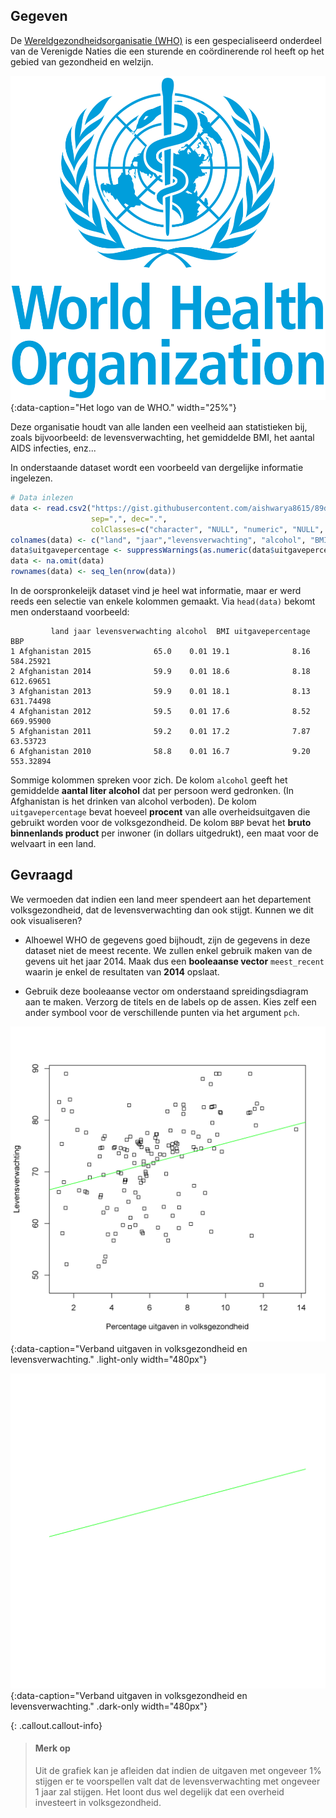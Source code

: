 ## Gegeven

De <a href="https://www.who.int/" target="_blank">Wereldgezondheidsorganisatie (WHO)</a> is een gespecialiseerd onderdeel van de Verenigde Naties die een sturende en coördinerende rol heeft op het gebied van gezondheid en welzijn.

![Het logo van de WHO.](media/WHO_logo.png "Het logo van de WHO."){:data-caption="Het logo van de WHO." width="25%"}

Deze organisatie houdt van alle landen een veelheid aan statistieken bij, zoals bijvoorbeeld: de levensverwachting, het gemiddelde BMI, het aantal AIDS infecties, enz... 

In onderstaande dataset wordt een voorbeeld van dergelijke informatie ingelezen.

```R
# Data inlezen
data <- read.csv2("https://gist.githubusercontent.com/aishwarya8615/89d9f36fc014dea62487f7347864d16a/raw/8629d284e13976dcb13bb0b27043224b9266fffa/Life_Expectancy_Data.csv",
                  sep=",", dec=".",
                  colClasses=c("character", "NULL", "numeric", "NULL", "numeric", rep("NULL", 2), "numeric", rep("NULL", 3), "numeric",rep("NULL", 2), "character",rep("NULL",2), "numeric", rep("NULL",5)))
colnames(data) <- c("land", "jaar","levensverwachting", "alcohol", "BMI","uitgavepercentage","BBP")
data$uitgavepercentage <- suppressWarnings(as.numeric(data$uitgavepercentage))
data <- na.omit(data)
rownames(data) <- seq_len(nrow(data))
```

In de oorspronkeleijk dataset vind je heel wat informatie, maar er werd reeds een selectie van enkele kolommen gemaakt.
Via `head(data)` bekomt men onderstaand voorbeeld:

```
         land jaar levensverwachting alcohol  BMI uitgavepercentage       BBP
1 Afghanistan 2015              65.0    0.01 19.1              8.16 584.25921
2 Afghanistan 2014              59.9    0.01 18.6              8.18 612.69651
3 Afghanistan 2013              59.9    0.01 18.1              8.13 631.74498
4 Afghanistan 2012              59.5    0.01 17.6              8.52 669.95900
5 Afghanistan 2011              59.2    0.01 17.2              7.87  63.53723
6 Afghanistan 2010              58.8    0.01 16.7              9.20 553.32894
```

Sommige kolommen spreken voor zich. De kolom `alcohol` geeft het gemiddelde **aantal liter alcohol** dat per persoon werd gedronken. (In Afghanistan is het drinken van alcohol verboden). De kolom `uitgavepercentage` bevat hoeveel **procent** van alle overheidsuitgaven die gebruikt worden voor de volksgezondheid. De kolom `BBP` bevat het **bruto binnenlands product** per inwoner (in dollars uitgedrukt), een maat voor de welvaart in een land.

## Gevraagd

We vermoeden dat indien een land meer spendeert aan het departement volksgezondheid, dat de levensverwachting dan ook stijgt. Kunnen we dit ook visualiseren?

- Alhoewel WHO de gegevens goed bijhoudt, zijn de gegevens in deze dataset niet de meest recente. We zullen enkel gebruik maken van de gevens uit het jaar 2014. Maak dus een **booleaanse vector** `meest_recent` waarin je enkel de resultaten van **2014** opslaat. 

- Gebruik deze booleaanse vector om onderstaand spreidingsdiagram aan te maken. Verzorg de titels en de labels op de assen. Kies zelf een ander symbool voor de verschillende punten via het argument `pch`.

![Verband uitgaven in volksgezondheid en levensverwachting.](media/plot.png "Verband uitgaven in volksgezondheid en levensverwachting."){:data-caption="Verband uitgaven in volksgezondheid en levensverwachting." .light-only width="480px"}

![Verband uitgaven in volksgezondheid en levensverwachting.](media/plot_dark.png "Verband uitgaven in volksgezondheid en levensverwachting."){:data-caption="Verband uitgaven in volksgezondheid en levensverwachting." .dark-only width="480px"}

{: .callout.callout-info}
>#### Merk op
>
> Uit de grafiek kan je afleiden dat indien de uitgaven met ongeveer 1% stijgen er te voorspellen valt dat de levensverwachting met ongeveer 1 jaar zal stijgen. Het loont dus wel degelijk dat een overheid investeert in volksgezondheid.